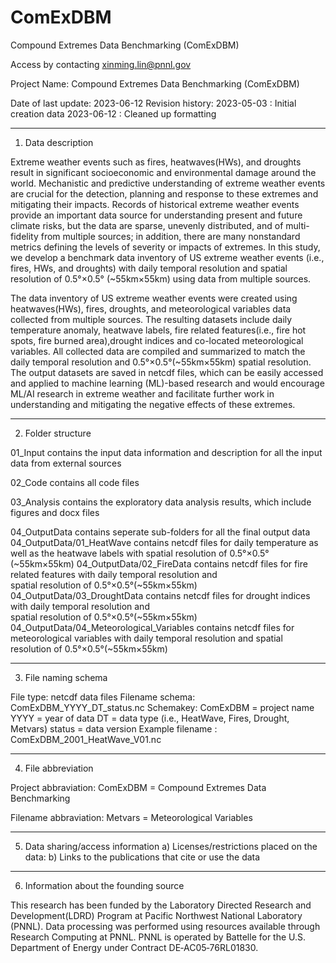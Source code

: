 # ComExDBM
Compound Extremes Data Benchmarking (ComExDBM)

Access by contacting xinming.lin@pnnl.gov

Project Name: Compound Extremes Data Benchmarking (ComExDBM)

Date of last update: 2023-06-12
Revision history:
2023-05-03 : Initial creation data
2023-06-12 : Cleaned up formatting
*******************************************************************************
1. Data description

Extreme weather events such as fires, heatwaves(HWs), and droughts result in significant socioeconomic
and environmental damage around the world. Mechanistic and predictive understanding of extreme weather
events are crucial for the detection, planning and response to these extremes and mitigating their 
impacts. Records of historical extreme weather events provide an important data source for understanding
present and future climate risks, but the data are sparse, unevenly distributed, and of multi-fidelity 
from multiple sources; in addition, there are many nonstandard metrics defining the levels of severity 
or impacts of extremes. In this study, we develop a benchmark data inventory of US extreme weather 
events (i.e., fires, HWs, and droughts) with daily temporal resolution and spatial resolution of 
0.5°×0.5° (~55km×55km) using data from multiple sources. 
 
The data inventory of US extreme weather events were created using heatwaves(HWs), fires, droughts, 
and meteorological variables data collected from multiple sources. The resulting datasets include 
daily temperature anomaly, heatwave labels, fire related features(i.e., fire hot spots, fire burned 
area),drought indices and co-located meteorological variables. All collected data are compiled and 
summarized to match the daily temporal resolution and 0.5°×0.5°(~55km×55km) spatial resolution. 
The output datasets are saved in netcdf files, which can be easily accessed and applied to machine 
learning (ML)-based research and would encourage ML/AI research in extreme weather and facilitate 
further work in understanding and mitigating the negative effects of these extremes.

*******************************************************************************
2. Folder structure

01_Input contains the input data information and description for all the input data from external sources 

02_Code contains all code files

03_Analysis contains the exploratory data analysis results, which include figures and docx files

04_OutputData contains seperate sub-folders for all the final output data
04_OutputData/01_HeatWave contains netcdf files for daily temperature as well as the heatwave labels 
						with spatial resolution of 0.5°×0.5°(~55km×55km)
04_OutputData/02_FireData contains netcdf files for fire related features with daily temporal resolution and  
						spatial resolution of 0.5°×0.5°(~55km×55km)
04_OutputData/03_DroughtData contains netcdf files for drought indices with daily temporal resolution and  
						spatial resolution of 0.5°×0.5°(~55km×55km)
04_OutputData/04_Meteorological_Variables contains netcdf files for meteorological variables with daily 
						temporal resolution and spatial resolution of 0.5°×0.5°(~55km×55km)
						
*******************************************************************************
3. File naming schema

File type: netcdf data files
Filename schema: ComExDBM_YYYY_DT_status.nc
Schemakey:
ComExDBM = project name
YYYY = year of data
DT = data type (i.e., HeatWave, Fires, Drought, Metvars)
status = data version 
Example filename : ComExDBM_2001_HeatWave_V01.nc

*******************************************************************************
4. File abbreviation

Project abbraviation:
ComExDBM = Compound Extremes Data Benchmarking

Filename abbraviation:
Metvars = Meteorological Variables

*******************************************************************************
5. Data sharing/access information
	a) Licenses/restrictions placed on the data:
	b) Links to the publications that cite or use the data

*******************************************************************************
6. Information about the founding source

This research has been funded by the Laboratory Directed Research and Development(LDRD) Program at 
Pacific Northwest National Laboratory (PNNL). Data processing was performed using resources available 
through Research Computing at PNNL. PNNL is operated by Battelle for the U.S. Department of Energy 
under Contract DE‐AC05‐76RL01830. 
	
